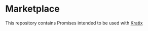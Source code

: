 # Marketplace

This repository contains Promises intended to be used with [Kratix](https://kratix.io)
